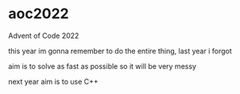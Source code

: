 # aoc2022
Advent of Code 2022 

this year im gonna remember to do the entire thing, last year i forgot

aim is to solve as fast as possible so it will be very messy

next year aim is to use C++
